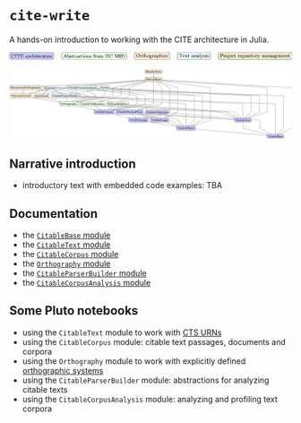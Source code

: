 # `cite-write`

A hands-on introduction to working with the CITE architecture in Julia.


![Color key](./colorkey.png)

![Modules graph](./modules-tikz.png)

## Narrative introduction

- introductory text with embedded code examples: TBA


## Documentation

- the [`CitableBase` module](https://cite-architecture.github.io/CitableBase.jl/stable/)
- the [`CitableText` module](https://cite-architecture.github.io/CitableText.jl/stable/)
- the [`CitableCorpus` module](https://cite-architecture.github.io/CitableCorpus.jl/stable/)
- the [`Orthography` module](https://hcmid.github.io/Orthography.jl/stable/)
- the [`CitableParserBuilder` module](https://neelsmith.github.io/CitableParserBuilder.jl/stable/)
- the [`CitableCorpusAnalysis` module](https://github.com/neelsmith/CitableCorpusAnalysis.jl)

## Some Pluto notebooks

- using the `CitableText` module to work with [CTS URNs](./cts-urns.html)
- using the `CitableCorpus` module: citable text passages, documents and corpora
- using the `Orthography` module to work with explicitly defined [orthographic systems](./ortho.html)
- using the `CitableParserBuilder` module: abstractions for analyzing citable texts
- using the `CitableCorpusAnalysis` module: analyzing and profiling text corpora

